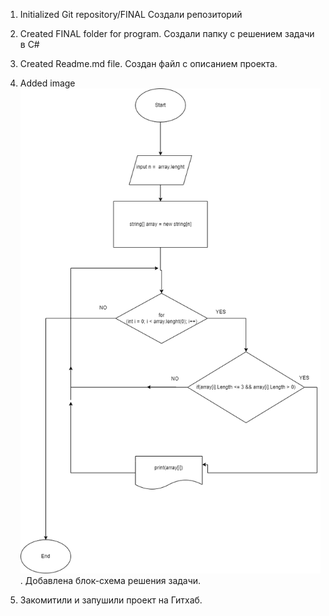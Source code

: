 1. Initialized  Git repository/FINAL Создали репозиторий

2. Created FINAL folder for program. Создали папку с решением задачи в C#

3. Created Readme.md file. Создан файл с описанием проекта.


4. Added image ![Блок-схема для программы](final_project.png). Добавлена блок-схема решения задачи.

5. Закомитили и запушили проект на Гитхаб.
